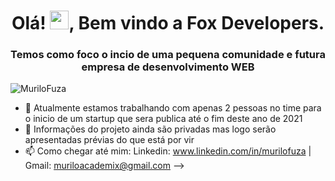<h1 align="center">Olá! <img src="https://raw.githubusercontent.com/kaueMarques/kaueMarques/master/hi.gif" width="30px">, Bem vindo a Fox Developers.</h1>

<h3 align="center">Temos como foco o incio de uma pequena comunidade e futura empresa de desenvolvimento WEB</h3>
<p align="left"> <img src="https://komarev.com/ghpvc/?username=MuriloFuza" alt="MuriloFuza" /> </p>

- 🔭 Atualmente estamos trabalhando com apenas 2 pessoas no time para o inicio de um startup que sera publica até o fim deste ano de 2021
- 💬 Informações do projeto ainda são privadas mas logo serão apresentadas prévias do que está por vir
- 📫 Como chegar até mim: Linkedin: www.linkedin.com/in/murilofuza | Gmail: muriloacademix@gmail.com
-->


